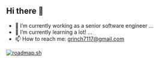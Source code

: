 ## Hi there 👋

- 🔭 I’m currently working as a senior software engineer ...
- 🌱 I’m currently learning a lot! ...
- 📫 How to reach me: grinch7117@gmail.com


<!--
**grinch7117/grinch7117** is a ✨ _special_ ✨ repository because its `README.md` (this file) appears on your GitHub profile.

Here are some ideas to get you started:

- 🔭 I’m currently working on ...
- 🌱 I’m currently learning ...
- 👯 I’m looking to collaborate on ...
- 🤔 I’m looking for help with ...
- 💬 Ask me about ...
- 📫 How to reach me: ...
- 😄 Pronouns: ...
- ⚡ Fun fact: ...
-->

<a href="https://roadmap.sh"><img src="https://roadmap.sh/card/wide/66a369863972b56590e37852?variant=dark" alt="roadmap.sh"/></a>
